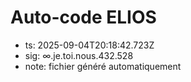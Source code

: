 # Auto-code ELIOS
- ts: 2025-09-04T20:18:42.723Z
- sig: ∞.je.toi.nous.432.528
- note: fichier généré automatiquement